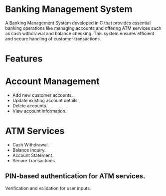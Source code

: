 # Banking Management System
A Banking Management System developed in C that provides essential banking operations like managing accounts and offering ATM services such as cash withdrawal and balance checking. This system ensures efficient and secure handling of customer transactions.

# Features
# Account Management

- Add new customer accounts.
- Update existing account details.
- Delete accounts.
- View account information.
# ATM Services

- Cash Withdrawal.
- Balance Inquiry.
- Account Statement.
- Secure Transactions


## PIN-based authentication for ATM services.
Verification and validation for user inputs.
